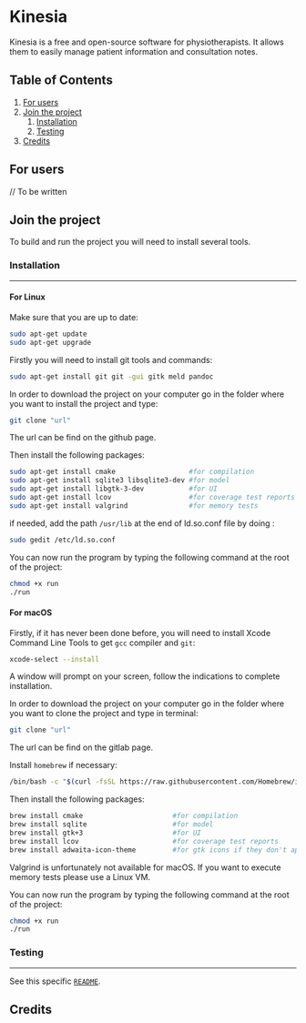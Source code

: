 # Kinesia

Kinesia is a free and open-source software for physiotherapists.
It allows them to easily manage patient information and consultation notes.

## Table of Contents
1. [For users](#for-users)
2. [Join the project](#join-the-project)
    1. [Installation](#installation)
    2. [Testing](#testing)
3. [Credits](#credits)

## For users

// To be written

## Join the project

To build and run the project you will need to install several tools.

### Installation
***
#### For Linux

Make sure that you are up to date:
```bash
sudo apt-get update
sudo apt-get upgrade 
```

Firstly you will need to install git tools and commands:
```bash
sudo apt-get install git git -gui gitk meld pandoc
```

In order to download the project on your computer go in the folder where you want to install the project and type:
```bash
git clone "url"
```
The url can be find on the github page.

Then install the following packages:
```bash
sudo apt-get install cmake                  #for compilation
sudo apt-get install sqlite3 libsqlite3-dev #for model
sudo apt-get install libgtk-3-dev           #for UI
sudo apt-get install lcov                   #for coverage test reports
sudo apt-get install valgrind               #for memory tests
```
if needed, add the path `/usr/lib` at the end of ld.so.conf file by doing :
```bash
sudo gedit /etc/ld.so.conf
```

You can now run the program by typing the following command at the root of the project:
```bash
chmod +x run
./run
```


#### For macOS

Firstly, if it has never been done before, you will need to install Xcode Command Line Tools to get ```gcc``` compiler and ```git```:
```bash
xcode-select --install
```
A window will prompt on your screen, follow the indications to complete installation.

In order to download the project on your computer go in the folder where you want to clone the project and type in terminal:
```bash
git clone "url"
```
The url can be find on the gitlab page.

Install ```homebrew``` if necessary:
```bash
/bin/bash -c "$(curl -fsSL https://raw.githubusercontent.com/Homebrew/install/HEAD/install.sh)"
```
Then install the following packages:
```bash
brew install cmake                      #for compilation
brew install sqlite                     #for model
brew install gtk+3                      #for UI
brew install lcov                       #for coverage test reports
brew install adwaita-icon-theme         #for gtk icons if they don't appear while running Kinesia
```
Valgrind is unfortunately not available for macOS. If you want to execute memory tests please use a Linux VM.

You can now run the program by typing the following command at the root of the project:
```bash
chmod +x run
./run
```

### Testing
***
See this specific [```README```](tests/README.md).

## Credits
